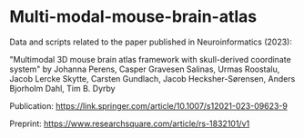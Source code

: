 # Multi-modal-mouse-brain-atlas

Data and scripts related to the paper published in Neuroinformatics (2023):

"Multimodal 3D mouse brain atlas framework with skull-derived coordinate system" by 
Johanna Perens, Casper Gravesen Salinas, Urmas Roostalu, Jacob Lercke Skytte, Carsten Gundlach, Jacob Hecksher-Sørensen, Anders Bjorholm Dahl, Tim B. Dyrby

Publication: https://link.springer.com/article/10.1007/s12021-023-09623-9

Preprint: https://www.researchsquare.com/article/rs-1832101/v1
